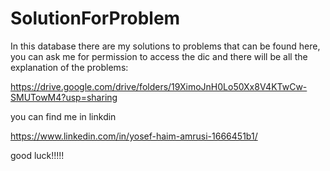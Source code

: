 # SolutionForProblem
In this database there are my solutions to problems that can be found here,
you can ask me for permission to access 
the dic and there will be all the explanation of the problems:

https://drive.google.com/drive/folders/19XimoJnH0Lo50Xx8V4KTwCw-SMUTowM4?usp=sharing

you can find me in linkdin

https://www.linkedin.com/in/yosef-haim-amrusi-1666451b1/

good luck!!!!!
